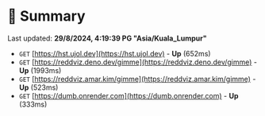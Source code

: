 # 📖 Summary
Last updated: **29/8/2024, 4:19:39 PG "Asia/Kuala_Lumpur"**

- `GET` [https://hst.ujol.dev](https://hst.ujol.dev) - **Up** (652ms)
- `GET` [https://reddviz.deno.dev/gimme](https://reddviz.deno.dev/gimme) - **Up** (1993ms)
- `GET` [https://reddviz.amar.kim/gimme](https://reddviz.amar.kim/gimme) - **Up** (523ms)
- `GET` [https://dumb.onrender.com](https://dumb.onrender.com) - **Up** (333ms)
